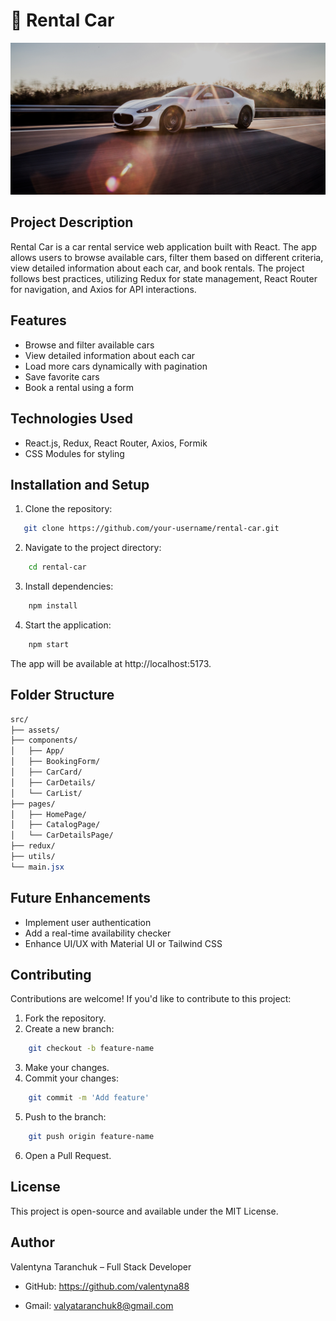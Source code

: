 # 🚗 Rental Car

![Rental Car](/src/assets/images/bg-image@1x.jpg)

## Project Description

Rental Car is a car rental service web application built with React. The app
allows users to browse available cars, filter them based on different criteria,
view detailed information about each car, and book rentals. The project follows
best practices, utilizing Redux for state management, React Router for
navigation, and Axios for API interactions.

## Features

- Browse and filter available cars
- View detailed information about each car
- Load more cars dynamically with pagination
- Save favorite cars
- Book a rental using a form

## Technologies Used

- React.js, Redux, React Router, Axios, Formik
- CSS Modules for styling

## Installation and Setup

1. Clone the repository:

```bash
   git clone https://github.com/your-username/rental-car.git
```

2. Navigate to the project directory:

```bash
    cd rental-car
```

3. Install dependencies:

```bash
    npm install
```

4. Start the application:

```bash
    npm start
```

The app will be available at http://localhost:5173.

## Folder Structure

```css
src/
├── assets/
├── components/
│   ├── App/
│   ├── BookingForm/
│   ├── CarCard/
│   ├── CarDetails/
│   └── CarList/
├── pages/
│   ├── HomePage/
│   ├── CatalogPage/
│   └── CarDetailsPage/
├── redux/
├── utils/
└── main.jsx
```

## Future Enhancements

- Implement user authentication
- Add a real-time availability checker
- Enhance UI/UX with Material UI or Tailwind CSS

## Contributing

Contributions are welcome! If you'd like to contribute to this project:

1. Fork the repository.
2. Create a new branch:

```bash
    git checkout -b feature-name
```

3. Make your changes.
4. Commit your changes:

```bash
    git commit -m 'Add feature'
```

5. Push to the branch:

```bash
    git push origin feature-name
```

6. Open a Pull Request.

## License

This project is open-source and available under the MIT License.

## Author

Valentyna Taranchuk – Full Stack Developer

- GitHub: https://github.com/valentyna88

- Gmail: valyataranchuk8@gmail.com
